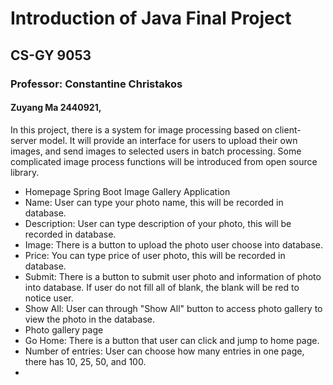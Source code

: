 # Introduction of Java Final Project 
## CS-GY 9053
### Professor: Constantine Christakos
#### Zuyang Ma 2440921, 
In this project, there is a system for image processing based on client-server model. It will provide an interface for users to upload their own images, and send images to selected users in batch processing. Some complicated image process functions will be introduced from open source library.

+ Homepage Spring Boot Image Gallery Application
+ Name: User can type your photo name, this will be recorded in database.
+ Description: User can type description of your photo, this will be recorded in database.
+ Image: There is a button to upload the photo user choose into database.
+ Price: You can type price of user photo, this will be recorded in database.
+ Submit: There is a button to submit user photo and information of photo into database. If user do not fill all of blank, the blank will be red to notice user.
+ Show All: User can through "Show All" button to access photo gallery to view the photo in the database.
+ Photo gallery page
+ Go Home: There is a button that user can click and jump to home page.
+ Number of entries: User can choose how many entries in one page, there has 10, 25, 50, and 100.
+ 
